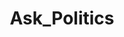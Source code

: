 ---
title: Ask_Politics
crosslinks:
- AskHistorians
- politics
- MassdropBot
- youtubot
- NeutralPolitics
- worldnews
- PoliticalDiscussion
- Political_Revolution
- Republican
- AskTrumpSupporters
- geopolitics
- answers
- explainlikeimfive
- SandersForPresident
- The_Donald
- BlueMidterm2018
- news
- OutOfTheLoop
- EnoughTrumpSpam
- KotakuInAction
---